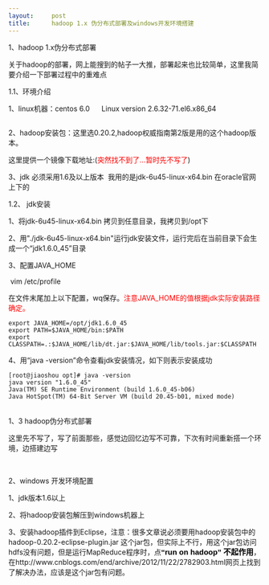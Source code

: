 ```yaml
---
layout:     post
title:      hadoop 1.x 伪分布式部署及windows开发环境搭建
---
```

<div id="article_content" class="article_content clearfix csdn-tracking-statistics" data-pid="blog" data-mod="popu_307" data-dsm="post">
								            <link rel="stylesheet" href="https://csdnimg.cn/release/phoenix/template/css/ck_htmledit_views-f76675cdea.css">
						<div class="htmledit_views" id="content_views">
                
<p>1、hadoop 1.x伪分布式部署</p>
<p>关于hadoop的部署，网上能搜到的帖子一大推，部署起来也比较简单，这里我简要介绍一下部署过程中的重难点</p>
<p>1.1、环境介绍</p>
<p>1、linux机器：centos 6.0<img src="" alt="">      Linux version 2.6.32-71.el6.x86_64 </p>
<p><img src="" alt=""><br></p>
<p>2、hadoop安装包：这里选0.20.2,hadoop权威指南第2版是用的这个hadoop版本。</p>
<p>这里提供一个镜像下载地址:(<span style="color:#ff0000;">突然找不到了...暂时先不写了</span>)</p>
<p>3、jdk 必须采用1.6及以上版本  我用的是jdk-6u45-linux-x64.bin 在oracle官网上下的</p>
<p>1.2、 jdk安装</p>
<p>1、将jdk-6u45-linux-x64.bin 拷贝到任意目录，我拷贝到/opt下</p>
<p>2、用"./jdk-6u45-linux-x64.bin"运行jdk安装文件，运行完后在当前目录下会生成一个“jdk1.6.0_45”目录</p>
<p>3、配置JAVA_HOME </p>
<p><span> vim /etc/profile</span></p>
<p>在文件末尾加上以下配置，wq保存。<span style="color:#ff0000;">注意JAVA_HOME的值根据jdk实际安装路径确定。</span></p>
<p></p><pre><code class="language-plain">export JAVA_HOME=/opt/jdk1.6.0_45
export PATH=$JAVA_HOME/bin:$PATH
export CLASSPATH=.:$JAVA_HOME/lib/dt.jar:$JAVA_HOME/lib/tools.jar:$CLASSPATH</code></pre>
<p>4、用“java -version”命令查看jdk安装情况，如下则表示安装成功</p>
<p></p><pre><code class="language-plain">[root@jiaoshou opt]# java -version
java version "1.6.0_45"
Java(TM) SE Runtime Environment (build 1.6.0_45-b06)
Java HotSpot(TM) 64-Bit Server VM (build 20.45-b01, mixed mode)
</code></pre><br>
1、3 hadoop伪分布式部署
<p>这里先不写了，写了前面那些，感觉边回忆边写不可靠，下次有时间重新搭一个环境，边搭建边写</p>
<p><br></p>
<p>2、windows 开发环境配置</p>
<p>1、jdk版本1.6以上</p>
<p>2、将hadoop安装包解压到windows机器上</p>
<p>3、安装hadoop插件到Eclipse，注意：很多文章说必须要用hadoop安装包中的hadoop-0.20.2-eclipse-plugin.jar 这个jar包，但实际上不行，用这个jar包访问hdfs没有问题，但是运行MapReduce程序时，点<a id="cb_post_title_url" class="postTitle2" href="http://www.cnblogs.com/end/archive/2012/11/22/2782903.html" rel="nofollow" style="text-decoration:none;color:rgb(0,0,0);font-family:verdana, Arial, helvetica, 'sans-seriff';font-size:15px;font-weight:bold;line-height:19.2000007629395px;">“run
 on hadoop” 不起作用</a>，在http://www.cnblogs.com/end/archive/2012/11/22/2782903.html网页上找到了解决办法，应该是这个jar包有问题。</p>
<br>            </div>
                </div>